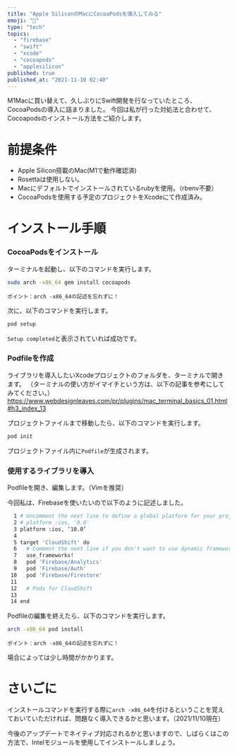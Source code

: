 ```yaml
---
title: "Apple SiliconのMacにCocoaPodsを導入してみる"
emoji: "📲"
type: "tech"
topics:
  - "firebase"
  - "swift"
  - "xcode"
  - "cocoapods"
  - "applesilicon"
published: true
published_at: "2021-11-10 02:40"
---
```


M1Macに買い替えて、久しぶりにSwift開発を行なっていたところ、CocoaPodsの導入に詰まりました。
今回は私が行った対処法と合わせて、Cocoapodsのインストール方法をご紹介します。

# 前提条件

- Apple Silicon搭載のMac(M1で動作確認済)
- Rosettaは使用しない。
- Macにデフォルトでインストールされているrubyを使用。（rbenv不要）
- CocoaPodsを使用する予定のプロジェクトをXcodeにて作成済み。

# インストール手順

### CocoaPodsをインストール

ターミナルを起動し、以下のコマンドを実行します。

```bash
sudo arch -x86_64 gem install cocoapods
```

`ポイント：arch -x86_64の記述を忘れずに！`

次に、以下のコマンドを実行します。

```bash
pod setup
```

```Setup completed```と表示されていれば成功です。

### Podfileを作成

ライブラリを導入したいXcodeプロジェクトのフォルダを、ターミナルで開きます。
（ターミナルの使い方がイマイチという方は、以下の記事を参考にしてみてください。）
https://www.webdesignleaves.com/pr/plugins/mac_terminal_basics_01.html#h3_index_13

プロジェクトファイルまで移動したら、以下のコマンドを実行します。

```bash
pod init
```

プロジェクトファイル内に```Podfile```が生成されます。

### 使用するライブラリを導入

Podfileを開き、編集します。（Vimを推奨）

今回私は、Firebaseを使いたいので以下のように記述しました。

```bash
  1 # Uncomment the next line to define a global platform for your project
  2 # platform :ios, '9.0'
  3 platform :ios, ‘10.0’
  4 
  5 target 'CloudShift' do
  6   # Comment the next line if you don't want to use dynamic frameworks
  7   use_frameworks!
  8   pod 'Firebase/Analytics'
  9   pod 'Firebase/Auth'
 10   pod 'Firebase/Firestore'
 11 
 12   # Pods for CloudShift
 13 
 14 end
 ```
 
Podfileの編集を終えたら、以下のコマンドを実行します。

```bash
arch -x86_64 pod install
```

`ポイント：arch -x86_64の記述を忘れずに！`

場合によっては少し時間がかかります。

# さいごに

インストールコマンドを実行する際に```arch -x86_64```を付けるということを覚えておいていただければ、問題なく導入できるかと思います。（2021/11/10現在）

今後のアップデートでネイティブ対応されるかと思いますので、しばらくはこの方法で、Intelモジュールを使用してインストールしましょう。
